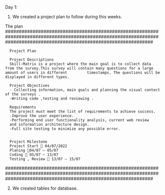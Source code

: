 Day 1: 
 1. We created a project plan to follow during this weeks.
  
  The plan
   ######################################################################################################################################################################
  
      Project Plan

      Project Descriptions
      Skill-Matrix is a project where the main goal is to collect data from the survey.This survey will contain many questions for a large amount of users in different         timestamps. The questions will be displayed in different types.

      Project Objectives
      - Collecting information, main goals and planning the visual contect of the surveys .
      -Writing code ,testing and reviewing .

      Requirements
      The project must meet the list of requirements to achieve success.
      -Improve the user experience.
      -Performing end user functionality analysis, current web review
      and information architecture design.
      -Full site testing to minimize any possible error.


      Project Milestone
      Project Start  04/07/2022
      Planing 04/07 – 05/07
      Coding  05/07 – 13/07
      Testing , Review  13/07 – 15/07
      
     
  ######################################################################################################################################################################
  
  2. We created tables for database.


 

  
